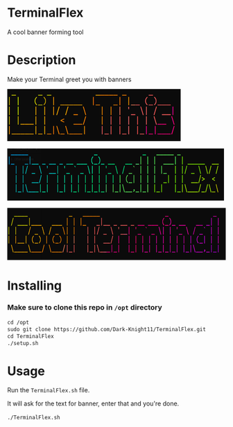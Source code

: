 # TerminalFlex
A cool banner forming tool
# Description
Make your Terminal greet you with banners 
<p> <img src="images/LikeThis.png" height=120px width=400px> </p>
<p> <img src="images/Terminal.png" height=120px width=500px> </p>
<p> <img src="images/CoolTerminal.png" height=120px width=550px> </p>

# Installing 
### Make sure to clone this repo in `/opt` directory 

```
cd /opt
sudo git clone https://github.com/Dark-Knight11/TerminalFlex.git 
cd TerminalFlex
./setup.sh
```
# Usage 
Run the `TerminalFlex.sh` file. 

It will ask for the text for banner, enter that and you're done. 

`./TerminalFlex.sh`

